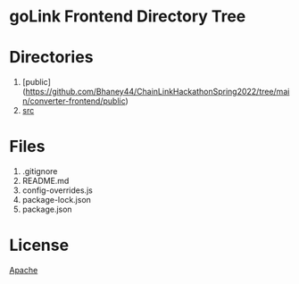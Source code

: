 # goLink Frontend Directory Tree

# Directories

1. [public] (https://github.com/Bhaney44/ChainLinkHackathonSpring2022/tree/main/converter-frontend/public)
2. [src](https://github.com/Bhaney44/ChainLinkHackathonSpring2022/tree/main/converter-frontend/src)

# Files

1. .gitignore
2. README.md
3. config-overrides.js
4. package-lock.json
5. package.json

# License

[Apache](https://github.com/Bhaney44/ChainLinkHackathonSpring2022/blob/main/LICENSE)
